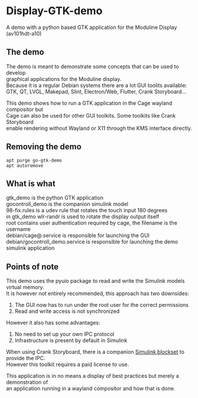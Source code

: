 # Display-GTK-demo

A demo with a python based GTK application for the Moduline Display (av101hdt-a10)

## The demo

The demo is meant to demonstrate some concepts that can be used to develop  
graphical applications for the Moduline display.  
Because it is a regular Debian systems there are a lot GUI toolits available:  
GTK, QT, LVGL, Makepad, Slint, Electron/Web, Flutter, Crank Storyboard...  

This demo shows how to run a GTK application in the Cage wayland compositor but  
Cage can also be used for other GUI toolkits. Some toolkits like Crank Storyboard  
enable rendering without Wayland or X11 through the KMS interface directly.  

## Removing the demo
```
apt purge go-gtk-demo
apt autoremove
```
## What is what

gtk_demo is the python GTK application  
gocontroll_demo is the companion simulink model  
98-fix.rules is a udev rule that rotates the touch input 180 degrees  
in gtk_demo wlr-randr is used to rotate the display output itself  
root contains user authentication required by cage, the filename is the username  
debian/cage@.service is responsible for launching the GUI  
debian/gocontroll_demo.service is responsible for launching the demo simulink application  

## Points of note

This demo uses the pyuio package to read and write the Simulink models virtual memory.  
It is however not entirely recommended, this approach has two downsides:  

1. The GUI now has to run under the root user for the correct permissions  
2. Read and write access is not synchronized  

However it also has some advantages:

1. No need to set up your own IPC protocol
2. Infrastructure is present by default in Simulink

When using Crank Storyboard, there is a companion [Simulink blockset](https://github.com/GOcontroll/GOcontroll-Simulink-Crank-Storyboard) to provide the IPC.  
However this toolkit requires a paid license to use.

This application is in no means a display of best practices but merely a demonstration of  
an application running in a wayland compositor and how that is done.
